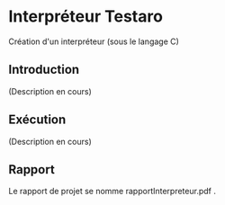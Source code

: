 # Interpréteur Testaro

Création d'un interpréteur (sous le langage C)

## Introduction

(Description en cours)

## Exécution 

(Description en cours)

## Rapport

Le rapport de projet se nomme rapportInterpreteur.pdf .
